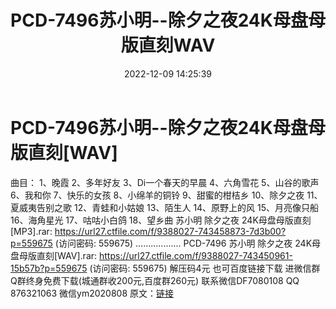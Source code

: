 ﻿---
title: PCD-7496苏小明--除夕之夜24K母盘母版直刻WAV
date: 2022-12-09 14:25:39
categories: 新碟专辑、稀有等精品
tags: 华语中文
---
# PCD-7496苏小明--除夕之夜24K母盘母版直刻[WAV]

曲目：
1、晚霞
2、多年好友
3、Di一个春天的早晨
4、六角雪花
5、山谷的歌声
6、我和你
7、快乐的女孩
8、小绵羊的铜铃
9、甜蜜的柑桔乡
10、除夕之夜
11、夏威夷告别之歌
12、青蛙和小姑娘
13、陌生人
14、原野上的风
15、月亮像只船
16、海角星光
17、咕咕小白鸽
18、望乡曲
苏小明 除夕之夜 24K母盘母版直刻[MP3].rar: https://url27.ctfile.com/f/9388027-743458873-7d3b00?p=559675
(访问密码: 559675)
..................
PCD-7496 苏小明 除夕之夜 24K母盘母版直刻[WAV].rar: https://url27.ctfile.com/f/9388027-743450961-15b57b?p=559675
(访问密码: 559675)
解压码4元
也可百度链接下载
进微信群Q群终身免费下载(城通群收200元,百度群260元)
联系微信DF7080108 QQ 876321063
微信ym2020808
原文：[链接](https://blog.sina.com.cn/s/blog_1647c7e76010310j5.html)